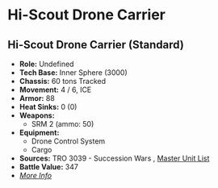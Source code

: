 # Hi-Scout Drone Carrier 

## Hi-Scout Drone Carrier (Standard) 

- **Role:** Undefined 
- **Tech Base:** Inner Sphere (3000) 
- **Chassis:** 60 tons Tracked 
- **Movement:** 4 / 6, ICE 
- **Armor:** 88 
- **Heat Sinks:** 0 (0) 
- **Weapons:** 
  - SRM 2 (ammo: 50) 
- **Equipment:** 
  - Drone Control System 
  - Cargo 
- **Sources:** TRO 3039 - Succession Wars , [Master Unit List](http://masterunitlist.info/Unit/Details/1532/hi-scout-drone-carrier-standard) 
- **Battle Value:** 347 
- [*More Info*](hi-scout_drone_carrier/hi-scout_drone_carrier_standard.md) 

